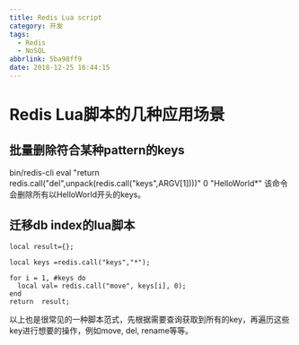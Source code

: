 ```yaml
---
title: Redis Lua script
category: 开发
tags:
  - Redis
  - NoSQL
abbrlink: 5ba98ff9
date: 2018-12-25 16:44:15
---
```

# Redis Lua脚本的几种应用场景
## 批量删除符合某种pattern的keys
bin/redis-cli eval "return redis.call("del",unpack(redis.call("keys",ARGV[1])))" 0 "HelloWorld*"
该命令会删除所有以HelloWorld开头的keys。

## 迁移db index的lua脚本
```
local result={};

local keys =redis.call("keys","*");

for i = 1, #keys do
  local val= redis.call("move", keys[i], 0);
end
return  result;
```

以上也是很常见的一种脚本范式，先根据需要查询获取到所有的key，再遍历这些key进行想要的操作，例如move, del, rename等等。
